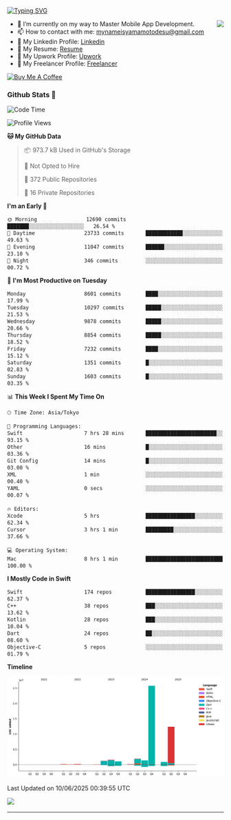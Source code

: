 
[![Typing SVG](https://readme-typing-svg.demolab.com/?lines=Thank+You+For+Visiting!!;You+Are+Welcome✨;I+am+Kyo+Yamamoto;Mobile+Developer)](https://git.io/typing-svg)
<p>
<img align="right" src="https://media.giphy.com/media/26ufdb3cYKwbRtYVW/giphy.gif" style="max-width:100%;" height="150px">

- 🌱 I’m currently on my way to Master Mobile App Development.
- 📫 How to contact with me: mynameisyamamotodesu@gmail.com
- 🔗 My Linkedin Profile: [Linkedin](https://www.linkedin.com/in/kyo-yamamoto-a2ab50239)
- 🔗 My Resume: [Resume](https://www.kickresume.com/cv/rNok4e/)
- 🔗 My Upwork Profile: [Upwork](https://www.upwork.com/freelancers/~01aa9115102bb4af25)
- 🔗 My Freelancer Profile: [Freelancer](https://www.freelancer.com/u/yamamotodesu)

<a href="https://www.buymeacoffee.com/kyoyamamoto" target="_blank"><img src="https://cdn.buymeacoffee.com/buttons/default-orange.png" alt="Buy Me A Coffee" height="41" width="174"></a>

### Github Stats 🥇 
<!--START_SECTION:waka-->
![Code Time](http://img.shields.io/badge/Code%20Time-1%2C125%20hrs%2012%20mins-blue)

![Profile Views](http://img.shields.io/badge/Profile%20Views-0-blue)

**🐱 My GitHub Data** 

> 📦 973.7 kB Used in GitHub's Storage 
 > 
> 🚫 Not Opted to Hire
 > 
> 📜 372 Public Repositories 
 > 
> 🔑 16 Private Repositories 
 > 
**I'm an Early 🐤** 

```text
🌞 Morning                12690 commits       ███████░░░░░░░░░░░░░░░░░░   26.54 % 
🌆 Daytime                23733 commits       ████████████░░░░░░░░░░░░░   49.63 % 
🌃 Evening                11047 commits       ██████░░░░░░░░░░░░░░░░░░░   23.10 % 
🌙 Night                  346 commits         ░░░░░░░░░░░░░░░░░░░░░░░░░   00.72 % 
```
📅 **I'm Most Productive on Tuesday** 

```text
Monday                   8601 commits        ████░░░░░░░░░░░░░░░░░░░░░   17.99 % 
Tuesday                  10297 commits       █████░░░░░░░░░░░░░░░░░░░░   21.53 % 
Wednesday                9878 commits        █████░░░░░░░░░░░░░░░░░░░░   20.66 % 
Thursday                 8854 commits        █████░░░░░░░░░░░░░░░░░░░░   18.52 % 
Friday                   7232 commits        ████░░░░░░░░░░░░░░░░░░░░░   15.12 % 
Saturday                 1351 commits        █░░░░░░░░░░░░░░░░░░░░░░░░   02.83 % 
Sunday                   1603 commits        █░░░░░░░░░░░░░░░░░░░░░░░░   03.35 % 
```


📊 **This Week I Spent My Time On** 

```text
🕑︎ Time Zone: Asia/Tokyo

💬 Programming Languages: 
Swift                    7 hrs 28 mins       ███████████████████████░░   93.15 % 
Other                    16 mins             █░░░░░░░░░░░░░░░░░░░░░░░░   03.36 % 
Git Config               14 mins             █░░░░░░░░░░░░░░░░░░░░░░░░   03.00 % 
XML                      1 min               ░░░░░░░░░░░░░░░░░░░░░░░░░   00.40 % 
YAML                     0 secs              ░░░░░░░░░░░░░░░░░░░░░░░░░   00.07 % 

🔥 Editors: 
Xcode                    5 hrs               ████████████████░░░░░░░░░   62.34 % 
Cursor                   3 hrs 1 min         █████████░░░░░░░░░░░░░░░░   37.66 % 

💻 Operating System: 
Mac                      8 hrs 1 min         █████████████████████████   100.00 % 
```

**I Mostly Code in Swift** 

```text
Swift                    174 repos           ████████████████░░░░░░░░░   62.37 % 
C++                      38 repos            ███░░░░░░░░░░░░░░░░░░░░░░   13.62 % 
Kotlin                   28 repos            ███░░░░░░░░░░░░░░░░░░░░░░   10.04 % 
Dart                     24 repos            ██░░░░░░░░░░░░░░░░░░░░░░░   08.60 % 
Objective-C              5 repos             ░░░░░░░░░░░░░░░░░░░░░░░░░   01.79 % 
```



**Timeline**

![Lines of Code chart](https://raw.githubusercontent.com/YamamotoDesu/YamamotoDesu/main/assets/bar_graph.png)


 Last Updated on 10/06/2025 00:39:55 UTC
<!--END_SECTION:waka-->

![](https://github-profile-summary-cards.vercel.app/api/cards/profile-details?username=YamamotoDesu&theme=vue)

----
